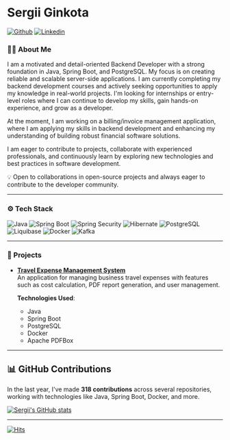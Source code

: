 # Sergii Ginkota

[![Github](https://img.shields.io/github/followers/sginko?label=Follow&style=social)](https://github.com/sginko) [![Linkedin](https://img.shields.io/badge/-LinkedIn-blue?style=flat&logo=Linkedin&logoColor=white)](https://www.linkedin.com/in/sginko/)

### 👨‍💻 About Me

I am a motivated and detail-oriented Backend Developer with a strong foundation in Java, Spring Boot, and PostgreSQL. My focus is on creating reliable and scalable server-side applications. I am currently completing my backend development courses and actively seeking opportunities to apply my knowledge in real-world projects. I'm looking for internships or entry-level roles where I can continue to develop my skills, gain hands-on experience, and grow as a developer.

At the moment, I am working on a billing/invoice management application, where I am applying my skills in backend development and enhancing my understanding of building robust financial software solutions.

I am eager to contribute to projects, collaborate with experienced professionals, and continuously learn by exploring new technologies and best practices in software development.

💡 Open to collaborations in open-source projects and always eager to contribute to the developer community.

---

### ⚙️ Tech Stack

![Java](https://img.shields.io/badge/-Java-007396?style=flat&logo=java&logoColor=white) 
![Spring Boot](https://img.shields.io/badge/-Spring%20Boot-6DB33F?style=flat&logo=spring-boot&logoColor=white) 
![Spring Security](https://img.shields.io/badge/-Spring%20Security-6DB33F?style=flat&logo=spring-security&logoColor=white)
![Hibernate](https://img.shields.io/badge/-Hibernate-59666C?style=flat&logo=hibernate&logoColor=white) 
![PostgreSQL](https://img.shields.io/badge/-PostgreSQL-336791?style=flat&logo=postgresql&logoColor=white) 
![Liquibase](https://img.shields.io/badge/-Liquibase-2962FF?style=flat&logo=liquibase&logoColor=white) 
![Docker](https://img.shields.io/badge/-Docker-2496ED?style=flat&logo=docker&logoColor=white)
![Kafka](https://img.shields.io/badge/-Kafka-231F20?style=flat&logo=apache-kafka&logoColor=white)

---

### 🚀 Projects

- [**Travel Expense Management System**](https://github.com/sginko/travel-allowance-calculation)  
  An application for managing business travel expenses with features such as cost calculation, PDF report generation, and user management.

  **Technologies Used**:
  - Java
  - Spring Boot
  - PostgreSQL
  - Docker
  - Apache PDFBox

---

## 📊 GitHub Contributions

In the last year, I've made **318 contributions** across several repositories, working with technologies like Java, Spring Boot, Docker, and more.

[![Sergii's GitHub stats](https://github-readme-stats.vercel.app/api?username=sginko&count_private=true&show_icons=true&theme=radical)](https://github.com/anuraghazra/github-readme-stats)

---

[![Hits](https://hits.seeyoufarm.com/api/count/incr/badge.svg?url=https%3A%2F%2Fgithub.com%2Fsginko%2Fsginko&count_bg=%2379C83D&title_bg=%23555555&icon=&icon_color=%23E7E7E7&title=Profile+Views&edge_flat=false)](https://hits.seeyoufarm.com)
